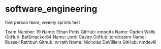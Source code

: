 # software_engineering
five person team, weekly sprints
test

Team Number: 19
Name: Ethan Potts            GitHub: empotts
Name: Ogden Wells            GitHub: BatSmacker84
Name: Jordi Castro           GitHub: jordicastro
Name: Russell Rathbun        Github: wrrath
Name: Nicholas DeVilliers    GitHub: nmdevill

